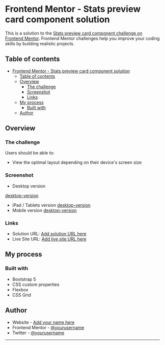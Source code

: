 # Frontend Mentor - Stats preview card component solution

This is a solution to the [Stats preview card component challenge on Frontend Mentor](https://www.frontendmentor.io/challenges/stats-preview-card-component-8JqbgoU62). Frontend Mentor challenges help you improve your coding skills by building realistic projects. 

## Table of contents

- [Frontend Mentor - Stats preview card component solution](#frontend-mentor---stats-preview-card-component-solution)
  - [Table of contents](#table-of-contents)
  - [Overview](#overview)
    - [The challenge](#the-challenge)
    - [Screenshot](#screenshot)
    - [Links](#links)
  - [My process](#my-process)
    - [Built with](#built-with)
  - [Author](#author)

## Overview

### The challenge

Users should be able to:

- View the optimal layout depending on their device's screen size

### Screenshot

- Desktop version

[desktop-version](./screenshot/desktop-version.png)
- iPad / Tablets version
[desktop-version](./screenshot/ipad-version.png)
- Mobile version
[desktop-version](./screenshot/mobile-version.png)

### Links

- Solution URL: [Add solution URL here](https://github.com/racyriaz/Stats-preview-card-component)
- Live Site URL: [Add live site URL here](https://racyriaz.github.io/Stats-preview-card-component/)

## My process

### Built with

- Bootstrap 5
- CSS custom properties
- Flexbox
- CSS Grid

## Author

- Website - [Add your name here](https://github.com/racyriaz/)
- Frontend Mentor - [@yourusername](https://www.frontendmentor.io/profile/racyriaz)
- Twitter - [@yourusername](https://www.twitter.com/racyriaz)

---